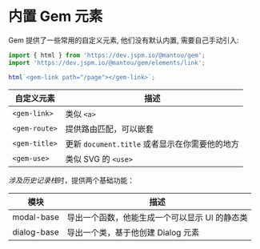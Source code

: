 # 内置 Gem 元素

Gem 提供了一些常用的自定义元素, 他们没有默认内置, 需要自己手动引入:

```js
import { html } from 'https://dev.jspm.io/@mantou/gem';
import 'https://dev.jspm.io/@mantou/gem/elements/link';

html`<gem-link path="/page"></gem-link>`;
```

| 自定义元素    | 描述                                           |
| ------------- | ---------------------------------------------- |
| `<gem-link>`  | 类似 `<a>`                                     |
| `<gem-route>` | 提供路由匹配，可以嵌套                         |
| `<gem-title>` | 更新 `document.title` 或者显示在你需要他的地方 |
| `<gem-use>`   | 类似 SVG 的 `<use>`                            |

*涉及历史记录栈*时，提供两个基础功能：

| 模块        | 描述                                           |
| ----------- | ---------------------------------------------- |
| modal-base  | 导出一个函数，他能生成一个可以显示 UI 的静态类 |
| dialog-base | 导出一个类，基于他创建 Dialog 元素             |
